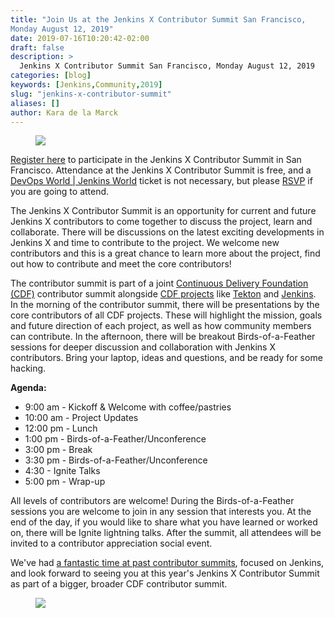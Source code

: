```yaml
---
title: "Join Us at the Jenkins X Contributor Summit San Francisco,
Monday August 12, 2019"
date: 2019-07-16T10:20:42-02:00
draft: false
description: >
  Jenkins X Contributor Summit San Francisco, Monday August 12, 2019
categories: [blog]
keywords: [Jenkins,Community,2019]
slug: "jenkins-x-contributor-summit"
aliases: []
author: Kara de la Marck
---
```


<figure>
<img src="/images/old-Jenkins-x-Contributor-Summit.png"/>
</figure>

[Register here](https://www.eventbrite.com/e/jenkins-x-contributor-summit-2019-san-francisco-tickets-65105473223) to participate in the Jenkins X Contributor Summit in San Francisco. Attendance at the Jenkins X Contributor Summit is free, and a [DevOps World | Jenkins World](https://www.cloudbees.com/devops-world/san-francisco) ticket is not necessary, but please [RSVP](https://www.eventbrite.com/e/jenkins-x-contributor-summit-2019-san-francisco-tickets-65105473223) if you are going to attend.

The Jenkins X Contributor Summit is an opportunity for current and future Jenkins X contributors to come together to discuss the project, learn and collaborate. There will be discussions on the latest exciting developments in Jenkins X and time to contribute to the project. We welcome new contributors and this is a great chance to learn more about the project, find out how to contribute and meet the core contributors!

The contributor summit is part of a joint [Continuous Delivery Foundation (CDF)](https://cd.foundation/) contributor summit alongside [CDF projects](https://thenewstack.io/continuous-delivery-foundation-launches-with-jenkins-jenkins-x-spinnaker-tekton/) like [Tekton](https://github.com/tektoncd) and [Jenkins](https://jenkins.io/). In the morning of the contributor summit, there will be presentations by the core contributors of all CDF projects. These will highlight the mission, goals and future direction of each project, as well as how community members can contribute. In the afternoon, there will be breakout Birds-of-a-Feather sessions for deeper discussion and collaboration with Jenkins X contributors. Bring your laptop, ideas and questions, and be ready for some hacking.

**Agenda:**

* 9:00 am - Kickoff & Welcome with coffee/pastries
* 10:00 am - Project Updates
* 12:00 pm - Lunch
* 1:00 pm - Birds-of-a-Feather/Unconference
* 3:00 pm - Break
* 3:30 pm - Birds-of-a-Feather/Unconference
* 4:30 - Ignite Talks
* 5:00 pm - Wrap-up

All levels of contributors are welcome! During the Birds-of-a-Feather sessions you are welcome to join in any session that interests you. At the end of the day, if you would like to share what you have learned or worked on, there will be Ignite lightning talks. After the summit, all attendees will be invited to a contributor appreciation social event.

We've had [a fantastic time at past contributor summits](https://jenkins.io/blog/2018/10/18/contributor-summit-summary/), focused on Jenkins, and look forward to seeing you at this year's Jenkins X Contributor Summit as part of a bigger, broader CDF contributor summit.

<figure>
<img src="/images/contributor_summit_sf.jpg"/>
</figure>
